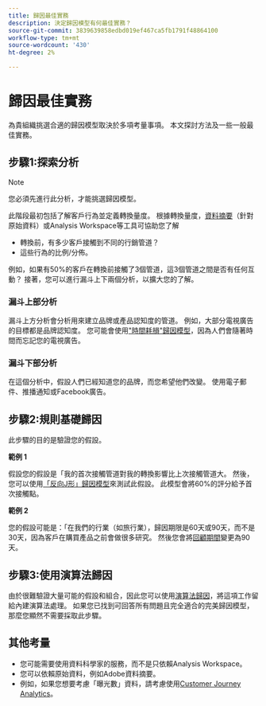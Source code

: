 ```yaml
---
title: 歸因最佳實務
description: 決定歸因模型有何最佳實務？
source-git-commit: 3839639858edbd019ef467ca5fb1791f48864100
workflow-type: tm+mt
source-wordcount: '430'
ht-degree: 2%

---
```



# 歸因最佳實務

為貴組織挑選合適的歸因模型取決於多項考量事項。 本文探討方法及一些一般最佳實務。

## 步驟1:探索分析

>[!NOTE]
>您必須先進行此分析，才能挑選歸因模型。

此階段最初包括了解客戶行為並定義轉換量度。 根據轉換量度，[資料摘要](https://experienceleague.adobe.com/docs/analytics/export/analytics-data-feed/data-feed-overview.html?lang=en)（針對原始資料）或Analysis Workspace等工具可協助您了解

* 轉換前，有多少客戶接觸到不同的行銷管道？
* 這些行為的比例/分佈。

例如，如果有50%的客戶在轉換前接觸了3個管道，這3個管道之間是否有任何互動？
接著，您可以進行漏斗上下兩個分析，以擴大您的了解。

### 漏斗上部分析

漏斗上方分析會分析用來建立品牌或產品認知度的管道。 例如，大部分電視廣告的目標都是品牌認知度。 您可能會使用[&quot;時間耗損&quot;歸因模型](/help/analysis-workspace/attribution/models.md)，因為人們會隨著時間而忘記您的電視廣告。

### 漏斗下部分析

在這個分析中，假設人們已經知道您的品牌，而您希望他們改變。 使用電子郵件、推播通知或Facebook廣告。

## 步驟2:規則基礎歸因

此步驟的目的是驗證您的假設。

**範例 1**

假設您的假設是「我的首次接觸管道對我的轉換影響比上次接觸管道大。 然後，您可以使用[「反向J形」歸因模型](/help/analysis-workspace/attribution/models.md)來測試此假設。 此模型會將60%的評分給予首次接觸點。

**範例 2**

您的假設可能是：「在我們的行業（如旅行業），歸因期限是60天或90天，而不是30天，因為客戶在購買產品之前會做很多研究。 然後您會將[回顧期間](https://experienceleague.adobe.com/docs/analytics-platform/using/cja-workspace/attribution/models.html?lang=en#lookback-windows)變更為90天。

## 步驟3:使用演算法歸因

由於很難驗證大量可能的假設和組合，因此您可以使用[演算法歸因](/help/analysis-workspace/attribution/algorithmic.md)，將這項工作留給內建演算法處理。 如果您已找到可回答所有問題且完全適合的完美歸因模型，那麼您顯然不需要採取此步驟。

## 其他考量

* 您可能需要使用資料科學家的服務，而不是只依賴Analysis Workspace。
* 您可以依賴原始資料，例如Adobe資料摘要。
* 例如，如果您想要考慮「曝光數」資料，請考慮使用[Customer Journey Analytics](https://experienceleague.adobe.com/docs/analytics-platform/using/cja-overview/cja-overview.html?lang=zh-Hant)。

